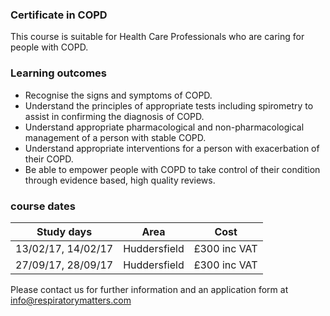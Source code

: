 ### Certificate in COPD

This course is suitable for Health Care Professionals who are caring for people with COPD.

### Learning outcomes

* Recognise the signs and symptoms of COPD.
* Understand the principles of appropriate tests including spirometry to assist in confirming the diagnosis of COPD.
* Understand appropriate pharmacological and non-pharmacological management of a person with stable COPD.
* Understand appropriate interventions for a person with exacerbation of their COPD.
* Be able to empower people with COPD to take control of their condition through evidence based, high quality reviews.

### course dates 

| Study days          | Area         | Cost        |  
|---------------------|--------------|-------------|
| 13/02/17, 14/02/17  | Huddersfield | £300 inc VAT| 
| 27/09/17, 28/09/17  | Huddersfield | £300 inc VAT| 

Please contact us for further information and an application form at info@respiratorymatters.com


